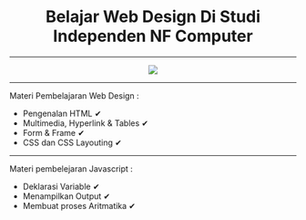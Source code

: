<h1 align="center"> Belajar Web Design Di Studi Independen NF Computer</h1>
<hr/>
<center>
<img src="https://learn.nurulfikri.com/pluginfile.php/1/theme_edumy/headerlogo2/1691302134/logo_nf-computer-ok.png"/>
</center>
<hr/>
<p>Materi Pembelajaran Web Design :</p>
<ul>
  <li>Pengenalan HTML ✔</li>
  <li>Multimedia, Hyperlink & Tables ✔</li>
  <li>Form & Frame ✔</li>
  <li>CSS dan CSS Layouting ✔</li>
</ul>
<hr/>
<p>Materi pembelejaran Javascript :</p>
<ul>
  <li>Deklarasi Variable ✔</li>
  <li>Menampilkan Output ✔</li>
  <li>Membuat proses Aritmatika ✔</li>
</ul>
